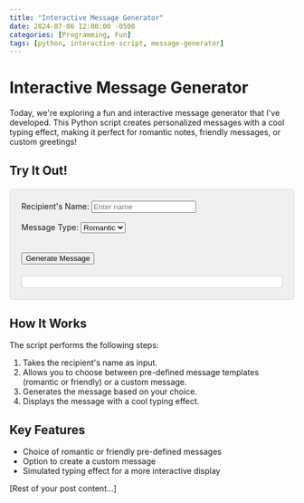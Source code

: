 ```yaml
---
title: "Interactive Message Generator"
date: 2024-07-06 12:00:00 -0500
categories: [Programming, Fun]
tags: [python, interactive-script, message-generator]
---
```


# Interactive Message Generator

Today, we're exploring a fun and interactive message generator that I've developed. This Python script creates personalized messages with a cool typing effect, making it perfect for romantic notes, friendly messages, or custom greetings!

## Try It Out!

<div id="message-generator">
  <label for="recipient-name">Recipient's Name:</label>
  <input type="text" id="recipient-name" placeholder="Enter name">
  <br><br>
  <label for="message-type">Message Type:</label>
  <select id="message-type">
    <option value="romantic">Romantic</option>
    <option value="friendly">Friendly</option>
    <option value="custom">Custom</option>
  </select>
  <br><br>
  <div id="custom-message-container" style="display: none;">
    <label for="custom-message">Custom Message:</label>
    <textarea id="custom-message" rows="4" cols="50"></textarea>
  </div>
  <br>
  <button onclick="generateMessage()">Generate Message</button>
  <div id="message-output"></div>
</div>

<script>
function generateMessage() {
  const name = document.getElementById('recipient-name').value;
  const messageType = document.getElementById('message-type').value;
  const customMessage = document.getElementById('custom-message').value;

  fetch('https://your-domain.com:5550/generate', {
    method: 'POST',
    headers: {
      'Content-Type': 'application/json',
    },
    body: JSON.stringify({
      name: name,
      type: messageType,
      custom_message: customMessage
    }),
  })
  .then(response => response.json())
  .then(data => {
    const outputDiv = document.getElementById('message-output');
    outputDiv.innerHTML = '';
    let i = 0;
    function typeWriter() {
      if (i < data.message.length) {
        outputDiv.innerHTML += data.message.charAt(i) === '\n' ? '<br>' : data.message.charAt(i);
        i++;
        setTimeout(typeWriter, 50);
      }
    }
    typeWriter();
  })
  .catch((error) => {
    console.error('Error:', error);
    document.getElementById('message-output').innerHTML = 'An error occurred. Please try again.';
  });
}

document.getElementById('message-type').addEventListener('change', function() {
  const customMessageContainer = document.getElementById('custom-message-container');
  customMessageContainer.style.display = this.value === 'custom' ? 'block' : 'none';
});
</script>

<style>
#message-generator {
  background-color: #f0f0f0;
  border: 1px solid #ddd;
  padding: 20px;
  margin: 20px 0;
  border-radius: 5px;
}

#message-output {
  white-space: pre-wrap;
  font-family: monospace;
  margin-top: 20px;
  background-color: white;
  padding: 10px;
  border: 1px solid #ccc;
  border-radius: 3px;
}
</style>

## How It Works

The script performs the following steps:

1. Takes the recipient's name as input.
2. Allows you to choose between pre-defined message templates (romantic or friendly) or a custom message.
3. Generates the message based on your choice.
4. Displays the message with a cool typing effect.

## Key Features

- Choice of romantic or friendly pre-defined messages
- Option to create a custom message
- Simulated typing effect for a more interactive display

[Rest of your post content...]
